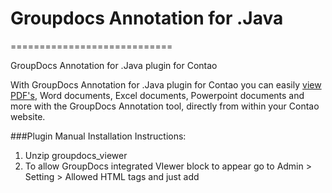 # Groupdocs Annotation for .Java
============================

GroupDocs Annotation for .Java plugin for Contao

With GroupDocs Annotation for .Java plugin for Contao you can easily [view PDF's](http://groupdocs.com/apps/Annotation), Word documents, Excel documents, Powerpoint documents and more with the GroupDocs Annotation tool, directly from within your Contao website.

###Plugin Manual Installation Instructions:

1. Unzip groupdocs_viewer
2. To allow GroupDocs integrated VIewer block to appear go to Admin > Setting > Allowed HTML tags and just add <script> at the end
3. Place "groupdocs_viewer_net" in site/system/modules
4. Then go to Admin > System >  Extension manager > Update database and update "tl_gdvn" table

###UNINSTALL PLUGIN

	Just remove "groupdocs_viewer_net" in modules



###[Sign, Manage, Annotate, Assemble, Compare and Convert Documents with GroupDocs](http://groupdocs.com)
* [Annotate PDF, Word, Excel, Powerpoint and Images with GroupDocs Annotation](http://groupdocs.com/apps/Annotation)
* [GroupDocs Annotation for .Java plugin for Contao CMS](https://github.com/groupdocs/contao-groupdocs-annotation-java)

###Created by [GroupDocs Marketplace Team](http://groupdocs.com/marketplace/).
